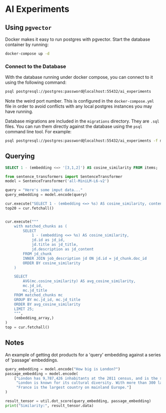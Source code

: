 # AI Experiments

## Using `pgvector`

Docker makes it easy to run postgres with pgvector. Start the database container by running:

```bash
docker-compose up -d
```

### Connect to the Database

With the database running under docker compose, you can connect to it using the following command:

```bash
psql postgresql://postgres:password@localhost:55432/ai_experiments
```

Note the weird port number. This is configured in the `docker-compose.yml` file in order to avoid conflicts with any local postgres instances you may have running.

Database migrations are included in the `migrations` directory. They are `.sql` files. You can run them directly against the database using the `psql` command line tool. For example:

```bash
psql postgresql://postgres:password@localhost:55432/ai_experiments -f migrations/20230902_set_up_db.sql
```

## Querying

```sql
SELECT 1 - (embedding <=> '[3,1,2]') AS cosine_similarity FROM items;
```

```python
from sentence_transformers import SentenceTransformer
model = SentenceTransformer('all-MiniLM-L6-v2')

query = "Here's some imput data..."
query_embedding = model.encode(query)

cur.execute("SELECT 1 - (embedding <=> %s) AS cosine_similarity, content FROM jd_chunks ORDER BY cosine_similarity LIMIT 20;", (embedding_array,))
top20 = cur.fetchall()


cur.execute("""
    with matched_chunks as (
        SELECT
            1 - (embedding <=> %s) AS cosine_similarity,
            jd.id as jd_id,
            jd.title as jd_title,
            jd.description as jd_content
        FROM jd_chunk
        INNER JOIN job_description jd ON jd.id = jd_chunk.doc_id
        ORDER BY cosine_similarity
    )

    SELECT
        AVG(mc.cosine_similarity) AS avg_cosine_similarity,
        mc.jd_id,
        mc.jd_title
    FROM matched_chunks mc
    GROUP BY mc.jd_id, mc.jd_title
    ORDER BY avg_cosine_similarity
    LIMIT 25;
    """,
    (embedding_array,)
)
top = cur.fetchall()
```

## Notes

An example of getting dot products for a 'query' embedding against a series of 'passage' embeddings.

```python
query_embedding = model.encode("How big is London?")
passage_embedding = model.encode(
    ["London has 9,787,426 inhabitants at the 2011 census, and is the second most populous city in the United Kingdom, after Birmingham.",
     "London is known for its cultural diversity. With more than 300 languages spoken in the city, London is the most linguistically diverse place in the European Union.",
     "France is the largest country on mainland Europe."]
)

result_tensor = util.dot_score(query_embedding, passage_embedding)
print("Similarity:", result_tensor.data)
```
